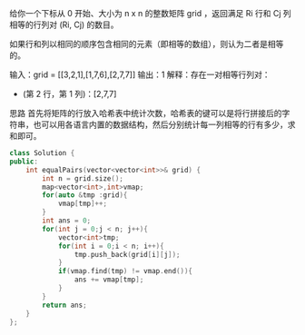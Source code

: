 给你一个下标从 0 开始、大小为 n x n 的整数矩阵 grid ，返回满足 Ri 行和 Cj 列相等的行列对 (Ri, Cj) 的数目。

如果行和列以相同的顺序包含相同的元素（即相等的数组），则认为二者是相等的。

输入：grid = [[3,2,1],[1,7,6],[2,7,7]]
输出：1
解释：存在一对相等行列对：
- (第 2 行，第 1 列)：[2,7,7]

思路
首先将矩阵的行放入哈希表中统计次数，哈希表的键可以是将行拼接后的字符串，也可以用各语言内置的数据结构，然后分别统计每一列相等的行有多少，求和即可。

```C++
class Solution {
public:
    int equalPairs(vector<vector<int>>& grid) {
        int n = grid.size();
        map<vector<int>,int>vmap;
        for(auto &tmp :grid){
            vmap[tmp]++;
        }
        int ans = 0;
        for(int j = 0;j < n; j++){
            vector<int>tmp;
            for(int i = 0;i < n; i++){
                tmp.push_back(grid[i][j]);
            }
            if(vmap.find(tmp) != vmap.end()){
                ans += vmap[tmp];
            }
        }
        return ans;
    }
};

```
